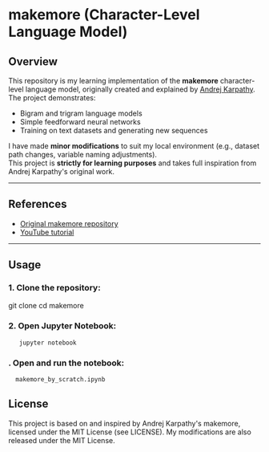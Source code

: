 # makemore (Character-Level Language Model)

## Overview
This repository is my learning implementation of the **makemore** character-level language model, originally created and explained by [Andrej Karpathy](https://github.com/karpathy).  
The project demonstrates:
- Bigram and trigram language models
- Simple feedforward neural networks
- Training on text datasets and generating new sequences

I have made **minor modifications** to suit my local environment (e.g., dataset path changes, variable naming adjustments).  
This project is **strictly for learning purposes** and takes full inspiration from Andrej Karpathy's original work.

---

## References
- [Original makemore repository](https://github.com/karpathy/makemore)
- [YouTube tutorial](https://www.youtube.com/watch?v=TCH_1BHY58I&list=PLAqhIrjkxbuWI23v9cThsA9GvCAUhRvKZ&index=3)

---

## Usage
### 1. Clone the repository:
   git clone <your-repo-url>
   cd makemore

### 2. Open Jupyter Notebook:
       jupyter notebook

### . Open and run the notebook:
      makemore_by_scratch.ipynb

## License
This project is based on and inspired by Andrej Karpathy's makemore,
licensed under the MIT License (see LICENSE).
My modifications are also released under the MIT License.